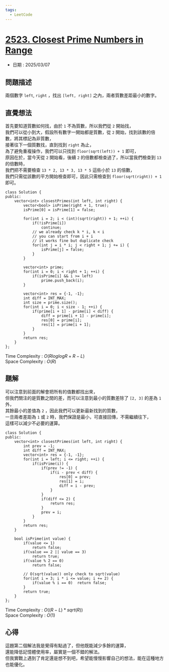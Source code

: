 ```yaml
---
tags:
  - LeetCode
---
```


# [2523. Closest Prime Numbers in Range](https://leetcode.com/problems/closest-prime-numbers-in-range/description/?envType=daily-question&envId=2025-03-07)  

+ 日期 : 2025/03/07  

## 問題描述  

兩個數字 `left`, `right` ，找出 `[left, right]` 之內，兩者質數差距最小的數字。  

## 直覺想法  

首先要知道質數如何找，由於 `1` 不為質數，所以我們從 `2` 開始找，  
我們可以從小到大，假設所有數字一開始都是質數，從 `2` 開始，找到該數的倍數，將其標記為非質數，  
接著往下一個質數找，直到找到 `right` 為止，  
為了避免重複操作，我們可以只找到 `floor(sqrt(left)) + 1` 即可，  
原因在於，當今天從 `2` 開始看，後續 `2` 的倍數都檢查過了，所以當我們檢查到 `13` 的倍數時，  
我們把不需要檢查 `13 * 2, 13 * 3, 13 * 5` 這些小於 `13` 的倍數，  
我們只需從該數的平方開始檢查即可，因此只需檢查到 `floor(sqrt(right)) + 1` 即可。  

```cpp=
class Solution {
public:
    vector<int> closestPrimes(int left, int right) {
        vector<bool> isPrime(right + 1, true);
        isPrime[0] = isPrime[1] = false;

        for(int i = 2; i < (int)(sqrt(right)) + 1; ++i) {
            if(!isPrime[i])
                continue;
            // we already check k * i, k < i
            // you can start from i + i
            // it works fine but duplicate check
            for(int j = i * i; j < right + 1; j += i) {
                isPrime[j] = false;
            }
        }

        vector<int> prime;
        for(int i = 0; i < right + 1; ++i) {
            if(isPrime[i] && i >= left)
                prime.push_back(i);
        }

        vector<int> res = {-1, -1};
        int diff = INT_MAX;
        int size = prime.size();
        for(int i = 0; i < size - 1; ++i) {
            if(prime[i + 1] - prime[i] < diff) {
                diff = prime[i + 1] - prime[i];
                res[0] = prime[i];
                res[1] = prime[i + 1];
            }
        }
        return res;
    }
};
```

Time Complexity : $O(RloglogR + R - L)$  
Space Complexity : $O(R)$  

## 題解  

可以注意到前面的解會把所有的值數都找出來，  
但我們關注的是質數之間的差，而可以注意到最小的質數差除了 `[2, 3]` 的差為 `1` 外，  
其餘最小的差值為 `2` ，因此我們可以更新最新找到的質數，  
一旦兩者差距為 `1` 或 `2` 時，我們保證是最小，可直接回傳，不需繼續往下，  
這樣可以減少不必要的運算。  

```cpp=
class Solution {
public:
    vector<int> closestPrimes(int left, int right) {
        int prev = -1;
        int diff = INT_MAX;
        vector<int> res = {-1, -1};
        for(int i = left; i <= right; ++i) {
            if(isPrime(i)) {
                if(prev != -1) {
                    if(i - prev < diff) {
                        res[0] = prev;
                        res[1] = i;
                        diff = i - prev;
                    }
                } 
                if(diff <= 2) {
                    return res;
                }
                prev = i;
            }
        }
        return res;
    }

    bool isPrime(int value) {
        if(value <= 1)
            return false;
        if(value == 2 || value == 3)
            return true;
        if(value % 2 == 0)
            return false;
        
        // O(sqrt(value)) only check to sqrt(value)
        for(int i = 3; i * i <= value; i += 2) {
            if(value % i == 0)  return false;
        }
        return true;
    }
};
```

Time Complexity : $O((R-L) * sqrt(R))$  
Space Complexity : $O(1)$  

## 心得  

這題第二個解法我是覺得有點過了，但他既能減少多餘的運算，  
還能降低記憶體使用率，屬實是一個不錯的解法。  
但我實戰上遇到了肯定還是想不到吧，希望能慢慢影響自己的想法，能在這種地方也能優化。  
